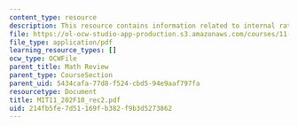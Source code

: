 ```yaml
---
content_type: resource
description: This resource contains information related to internal rate of return.
file: https://ol-ocw-studio-app-production.s3.amazonaws.com/courses/11-202-planning-economics-fall-2010/214fb5fe7d51169fb382f9b3d5273862_MIT11_202F10_rec2.pdf
file_type: application/pdf
learning_resource_types: []
ocw_type: OCWFile
parent_title: Math Review
parent_type: CourseSection
parent_uid: 5434cafa-77d8-f524-cbd5-94e9aaf797fa
resourcetype: Document
title: MIT11_202F10_rec2.pdf
uid: 214fb5fe-7d51-169f-b382-f9b3d5273862
---
```

